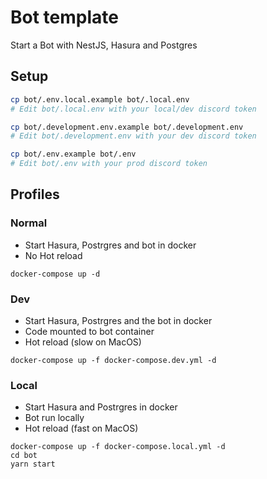 # Bot template

Start a Bot with NestJS, Hasura and Postgres

## Setup

```sh
cp bot/.env.local.example bot/.local.env
# Edit bot/.local.env with your local/dev discord token

cp bot/.development.env.example bot/.development.env
# Edit bot/.development.env with your dev discord token

cp bot/.env.example bot/.env
# Edit bot/.env with your prod discord token
```

## Profiles

### Normal

- Start Hasura, Postrgres and bot in docker
- No Hot reload

```
docker-compose up -d
```


### Dev

- Start Hasura, Postrgres and the bot in docker
- Code mounted to bot container
- Hot reload (slow on MacOS)

```
docker-compose up -f docker-compose.dev.yml -d
```

### Local

- Start Hasura and Postrgres in docker
- Bot run locally
- Hot reload (fast on MacOS)

```
docker-compose up -f docker-compose.local.yml -d
cd bot
yarn start
```
